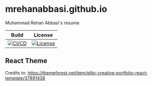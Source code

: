 # mrehanabbasi.github.io
Muhammad Rehan Abbasi's resume

| Build                                                                                                                                                                                                      | License                                                                                                                                         |
| ---------------------------------------------------------------------------------------------------------------------------------------------------------------------------------------------------------- | ----------------------------------------------------------------------------------------------------------------------------------------------- |
| [![CI/CD](https://github.com/mrehanabbasi/mrehanabbasi.github.io/actions/workflows/ci_cd.yaml/badge.svg?branch=main)](https://github.com/mrehanabbasi/mrehanabbasi.github.io/actions/workflows/ci_cd.yaml) | [![License](https://img.shields.io/github/license/mrehanabbasi/mrehanabbasi.github.io)](https://github.com/mrehanabbasi/mrehanabbasi.github.io) |

## React Theme
Credits to: https://themeforest.net/item/elito-creative-portfolio-react-template/37891438
